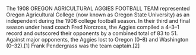 The 1908 OREGON AGRICULTURAL AGGIES FOOTBALL TEAM represented Oregon Agricultural College (now known as Oregon State University) as an independent during the 1908 college football season. In their third and final season under head coach Fred Norcross, the Aggies compiled a 4–3–1 record and outscored their opponents by a combined total of 83 to 51. Against major opponents, the Aggies lost to Oregon (0–8) and Washington (0–32).[1] Frank Pendergrass was the team captain.[2]
